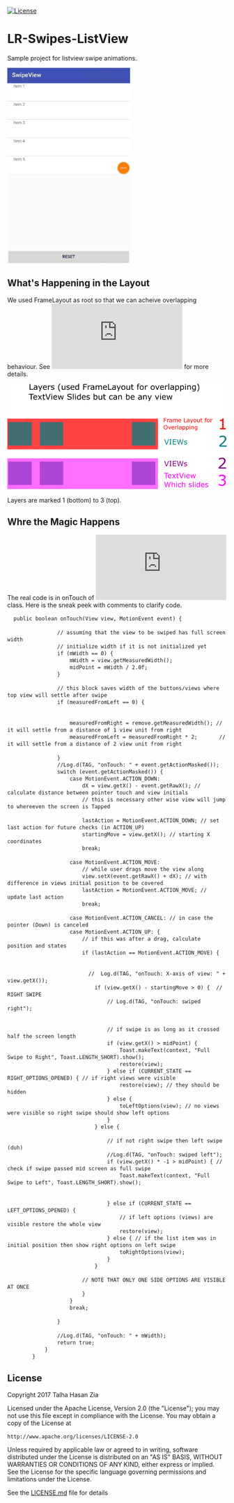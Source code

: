 [![License](https://img.shields.io/badge/License-Apache%202.0-blue.svg)](https://opensource.org/licenses/Apache-2.0)


# LR-Swipes-ListView
Sample project for listview swipe animations.

![Demo gif](/Demo/demo.gif?raw=true "Demo")


## What's Happening in the Layout
We used FrameLayout as root so that we can acheive overlapping behaviour. 
See  ![List Item's Layout](https://github.com/talhahasanzia/LR-Swipes-ListView/blob/master/SwipeView/app/src/main/res/layout/item_list_view.xml) for more details.


![Demo gif](/Demo/flowRoot141.png?raw=true "Demo")


Layers are marked 1 (bottom) to 3 (top).

## Whre the Magic Happens
The real code is in onTouch of ![ListAdapter](https://github.com/talhahasanzia/LR-Swipes-ListView/blob/master/SwipeView/app/src/main/java/com/example/me/swipeview/ListViewAdapter.java) class. Here is the sneak peek with comments to clarify code.
```
  public boolean onTouch(View view, MotionEvent event) {

                // assuming that the view to be swiped has full screen width
                // initialize width if it is not initialized yet
                if (mWidth == 0) {
                    mWidth = view.getMeasuredWidth();
                    midPoint = mWidth / 2.0f;
                }

                // this block saves width of the buttons/views where top view will settle after swipe
                if (measuredFromLeft == 0) {


                    measuredFromRight = remove.getMeasuredWidth(); // it will settle from a distance of 1 view unit from right
                    measuredFromLeft = measuredFromRight * 2;       // it will settle from a distance of 2 view unit from right

                }
                //Log.d(TAG, "onTouch: " + event.getActionMasked());
                switch (event.getActionMasked()) {
                    case MotionEvent.ACTION_DOWN:
                        dX = view.getX() - event.getRawX(); // calculate distance between pointer touch and view initials
                        // this is necessary other wise view will jump to whereeven the screen is Tapped

                        lastAction = MotionEvent.ACTION_DOWN; // set last action for future checks (in ACTION_UP)
                        startingMove = view.getX(); // starting X coordinates
                        break;

                    case MotionEvent.ACTION_MOVE:
                        // while user drags move the view along
                        view.setX(event.getRawX() + dX); // with difference in views initial position to be covered
                        lastAction = MotionEvent.ACTION_MOVE; // update last action
                        break;

                    case MotionEvent.ACTION_CANCEL: // in case the pointer (Down) is canceled
                    case MotionEvent.ACTION_UP: {
                        // if this was after a drag, calculate position and states
                        if (lastAction == MotionEvent.ACTION_MOVE) {


                          //  Log.d(TAG, "onTouch: X-axis of view: " + view.getX());
                            if (view.getX() - startingMove > 0) {  // RIGHT SWIPE
                                // Log.d(TAG, "onTouch: swiped right");


                                // if swipe is as long as it crossed half the screen length
                                if (view.getX() > midPoint) {
                                    Toast.makeText(context, "Full Swipe to Right", Toast.LENGTH_SHORT).show();
                                    restore(view);
                                } else if (CURRENT_STATE == RIGHT_OPTIONS_OPENED) { // if right views were visible
                                    restore(view); // they should be hidden
                                } else {
                                    toLeftOptions(view); // no views were visible so right swipe should show left options
                                }
                            } else {

                                // if not right swipe then left swipe  (duh)
                                //Log.d(TAG, "onTouch: swiped left");
                                if (view.getX() * -1 > midPoint) { // check if swipe passed mid screen as full swipe
                                    Toast.makeText(context, "Full Swipe to Left", Toast.LENGTH_SHORT).show();


                                } else if (CURRENT_STATE == LEFT_OPTIONS_OPENED) {
                                    // if left options (views) are visible restore the whole view
                                    restore(view);
                                } else { // if the list item was in initial position then show right options on left swipe
                                    toRightOptions(view);
                                }
                            }

                        // NOTE THAT ONLY ONE SIDE OPTIONS ARE VISIBLE AT ONCE
                        }
                    }
                    break;

                }

                //Log.d(TAG, "onTouch: " + mWidth);
                return true;
            }
        }
```

## License

Copyright 2017 Talha Hasan Zia

Licensed under the Apache License, Version 2.0 (the "License");
you may not use this file except in compliance with the License.
You may obtain a copy of the License at

    http://www.apache.org/licenses/LICENSE-2.0

Unless required by applicable law or agreed to in writing, software
distributed under the License is distributed on an "AS IS" BASIS,
WITHOUT WARRANTIES OR CONDITIONS OF ANY KIND, either express or implied.
See the License for the specific language governing permissions and
limitations under the License.

See the [LICENSE.md](LICENSE.md) file for details
